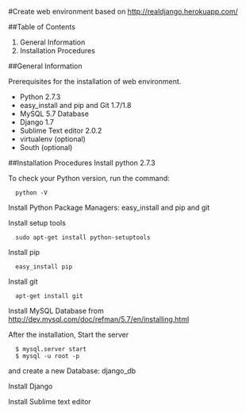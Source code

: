 #Create web environment 
based on http://realdjango.herokuapp.com/

##Table of Contents
1. General Information
2. Installation Procedures

##General Information

Prerequisites for the installation of web environment.

* Python 2.7.3
* easy_install and pip and Git 1.7/1.8
* MySQL 5.7 Database 
* Django 1.7
* Sublime Text editor 2.0.2
* virtualenv (optional)
* South (optional)


##Installation Procedures
Install python 2.7.3 

To check your Python version, run the command:

      python -V
Install Python Package Managers: easy_install and pip and git
 
Install setup tools

      sudo apt-get install python-setuptools
      
Install pip

      easy_install pip
      
Install git

      apt-get install git  

Install MySQL Database from http://dev.mysql.com/doc/refman/5.7/en/installing.html

After the installation, Start the server 

      $ mysql.server start 
      $ mysql -u root -p
      
and create a new Database: django_db

Install Django

Install Sublime text editor



